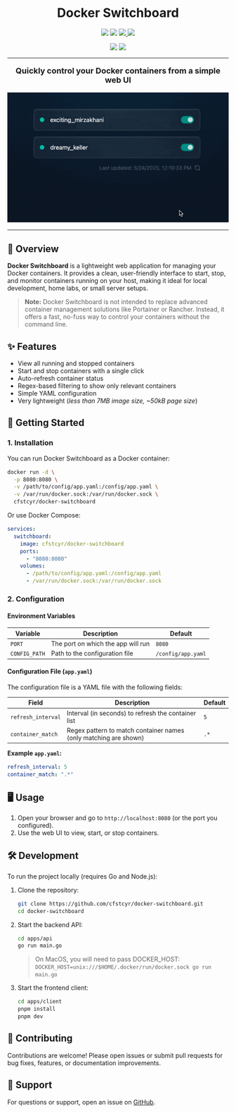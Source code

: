 <h1 style="border: none;" align="center">Docker Switchboard</h1>

<p align="center">
    <a href="https://github.com/cfstcyr/docker-switchboard/releases" alt="Github Release"><img src="https://img.shields.io/github/v/release/cfstcyr/docker-switchboard?logo=github" /></a>
    <a href="https://github.com/cfstcyr/docker-switchboard/releases" alt="Github Release"><img src="https://img.shields.io/github/release-date/cfstcyr/docker-switchboard?logo=github" /></a>
    <a href="https://hub.docker.com/r/cfstcyr/docker-switchboard">
        <img src="https://img.shields.io/docker/v/cfstcyr/docker-switchboard?logo=docker" />
    </a>
    <a href="https://hub.docker.com/r/cfstcyr/docker-switchboard">
        <img src="https://img.shields.io/docker/image-size/cfstcyr/docker-switchboard?logo=docker" />
    </a>
</p>

<p align="center">
    <img src="https://img.shields.io/github/last-commit/cfstcyr/docker-switchboard">
    <img src="https://img.shields.io/github/commit-activity/m/cfstcyr/docker-switchboard.svg">
</p>

<hr>

<p style="font-size: 18px;" align="center"><b>Quickly control your Docker containers from a simple web UI</b></p>

<p align="center">
    <img src="./assets/preview.gif" alt="Docker Switchboard Screenshot" width="600" />
</p>

---

## 📖 Overview

**Docker Switchboard** is a lightweight web application for managing your Docker containers. It provides a clean, user-friendly interface to start, stop, and monitor containers running on your host, making it ideal for local development, home labs, or small server setups.

> **Note:** Docker Switchboard is not intended to replace advanced container management solutions like Portainer or Rancher. Instead, it offers a fast, no-fuss way to control your containers without the command line.

## ✨ Features

- View all running and stopped containers
- Start and stop containers with a single click
- Auto-refresh container status
- Regex-based filtering to show only relevant containers
- Simple YAML configuration
- Very lightweight (*less than 7MB image size, ~50kB page size*)

## 🚀 Getting Started

### 1. Installation

You can run Docker Switchboard as a Docker container:

```sh
docker run -d \
  -p 8080:8080 \
  -v /path/to/config/app.yaml:/config/app.yaml \
  -v /var/run/docker.sock:/var/run/docker.sock \
  cfstcyr/docker-switchboard
```

Or use Docker Compose:

```yaml
services:
  switchboard:
    image: cfstcyr/docker-switchboard
    ports:
      - "8080:8080"
    volumes:
      - /path/to/config/app.yaml:/config/app.yaml
      - /var/run/docker.sock:/var/run/docker.sock
```

### 2. Configuration

#### Environment Variables

| Variable        | Description                                 | Default                |
|----------------|---------------------------------------------|------------------------|
| `PORT`         | The port on which the app will run           | `8080`                 |
| `CONFIG_PATH`  | Path to the configuration file               | `/config/app.yaml`     |

#### Configuration File (`app.yaml`)

The configuration file is a YAML file with the following fields:

| Field              | Description                                                        | Default |
|--------------------|--------------------------------------------------------------------|---------|
| `refresh_interval` | Interval (in seconds) to refresh the container list                | `5`     |
| `container_match`  | Regex pattern to match container names (only matching are shown)    | `.*`    |

**Example `app.yaml`:**

```yaml
refresh_interval: 5
container_match: ".*"
```

## 🖥️ Usage

1. Open your browser and go to `http://localhost:8080` (or the port you configured).
2. Use the web UI to view, start, or stop containers.

## 🛠️ Development

To run the project locally (requires Go and Node.js):

1. Clone the repository:
   ```sh
   git clone https://github.com/cfstcyr/docker-switchboard.git
   cd docker-switchboard
   ```
2. Start the backend API:
   ```sh
   cd apps/api
   go run main.go
   ```

   > On MacOS, you will need to pass DOCKER_HOST: `DOCKER_HOST=unix:///$HOME/.docker/run/docker.sock go run main.go`

3. Start the frontend client:
   ```sh
   cd apps/client
   pnpm install
   pnpm dev
   ```

## 🤝 Contributing

Contributions are welcome! Please open issues or submit pull requests for bug fixes, features, or documentation improvements.

## 🙋 Support

For questions or support, open an issue on [GitHub](https://github.com/cfstcyr/docker-switchboard/issues).
